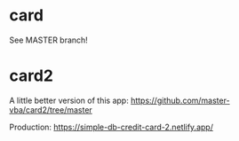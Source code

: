 # card

See MASTER branch!



# card2
A little better version of this app: https://github.com/master-vba/card2/tree/master

Production: https://simple-db-credit-card-2.netlify.app/
